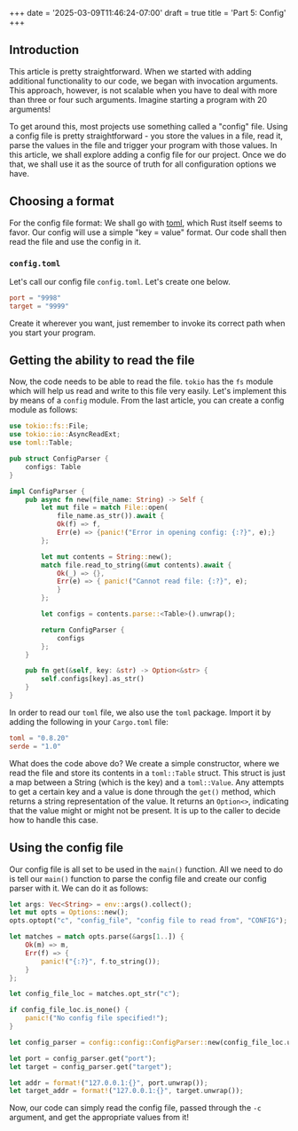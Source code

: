 +++
date = '2025-03-09T11:46:24-07:00'
draft = true
title = 'Part 5: Config'
+++


## Introduction

This article is pretty straightforward. When we started with adding additional
functionality to our code, we began with invocation arguments. This approach,
however, is not scalable when you have to deal with more than three or four
such arguments. Imagine starting a program with 20 arguments!

To get around this, most projects use something called a "config" file. Using a
config file is pretty straightforward - you store the values in a file, read it,
parse the values in the file and trigger your program with those values. In this
article, we shall explore adding a config file for our project. Once we do that,
we shall use it as the source of truth for all configuration options we have.

## Choosing a format

For the config file format: We shall go with [toml](https://toml.io/en/), which
Rust itself seems to favor. Our config will use a simple "key = value" format.
Our code shall then read the file and use the config in it.

### `config.toml`

Let's call our config file `config.toml`. Let's create one below.

```toml
port = "9998"
target = "9999"
```

Create it wherever you want, just remember to invoke its correct path when you
start your program.


## Getting the ability to read the file

Now, the code needs to be able to read the file. `tokio` has the `fs` module
which will help us read and write to this file very easily. Let's implement this
by means of a `config` module. From the last article, you can create a config
module as follows:

```rust
use tokio::fs::File;
use tokio::io::AsyncReadExt;
use toml::Table;

pub struct ConfigParser {
    configs: Table
}

impl ConfigParser {
    pub async fn new(file_name: String) -> Self {
        let mut file = match File::open(
            file_name.as_str()).await {
            Ok(f) => f,
            Err(e) => {panic!("Error in opening config: {:?}", e);}
        };

        let mut contents = String::new();
        match file.read_to_string(&mut contents).await {
            Ok(_) => {},
            Err(e) => { panic!("Cannot read file: {:?}", e);
            }
        };

        let configs = contents.parse::<Table>().unwrap();

        return ConfigParser {
            configs
        };
    }

    pub fn get(&self, key: &str) -> Option<&str> {
        self.configs[key].as_str()
    }
}  
```

In order to read our `toml` file, we also use the `toml` package. Import it by
adding the following in your `Cargo.toml` file:

```toml
toml = "0.8.20"
serde = "1.0"
```

What does the code above do? We create a simple constructor, where we read the
file and store its contents in a `toml::Table` struct. This struct is just a
map between a String (which is the key) and a `toml::Value`. Any attempts to get
a certain key and a value is done through the `get()` method, which returns a
string representation of the value. It returns an `Option<>`, indicating that
the value might or might not be present. It is up to the caller to decide how
to handle this case.


## Using the config file

Our config file is all set to be used in the `main()` function. All we need to
do is tell our `main()` function to parse the config file and create our config
parser with it. We can do it as follows:

```rust
let args: Vec<String> = env::args().collect();
let mut opts = Options::new();
opts.optopt("c", "config_file", "config file to read from", "CONFIG");

let matches = match opts.parse(&args[1..]) {
    Ok(m) => m,
    Err(f) => {
        panic!("{:?}", f.to_string());
    }
};

let config_file_loc = matches.opt_str("c");

if config_file_loc.is_none() {
    panic!("No config file specified!");
}

let config_parser = config::config::ConfigParser::new(config_file_loc.unwrap()).await;

let port = config_parser.get("port");
let target = config_parser.get("target");

let addr = format!("127.0.0.1:{}", port.unwrap());
let target_addr = format!("127.0.0.1:{}", target.unwrap());

```

Now, our code can simply read the config file, passed through the `-c` argument, and get the
appropriate values from it!

